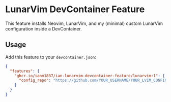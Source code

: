 # LunarVim DevContainer Feature

This feature installs Neovim, LunarVim, and my (minimal) custom LunarVim configuration inside a DevContainer.

## Usage

Add this feature to your `devcontainer.json`:

```json
{
  "features": {
    "ghcr.io/ianm1837/ian-lunarvim-devcontainer-feature/lunarvim:1": {
      "config_repo": "https://github.com/YOUR_USERNAME/YOUR_LVIM_CONFIG.git"
    }
  }
}
